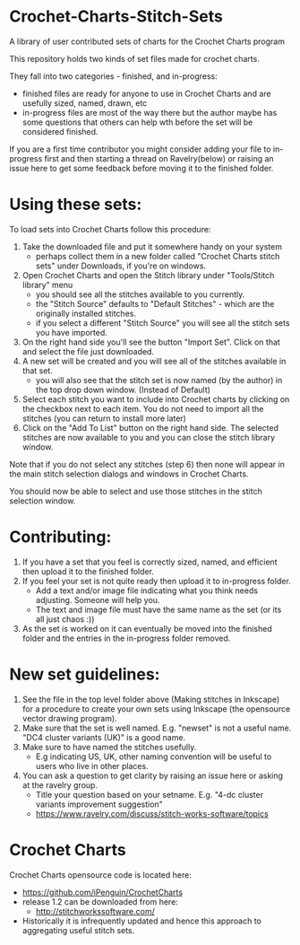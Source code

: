 # Crochet-Charts-Stitch-Sets
A library of user contributed sets of charts for the Crochet Charts program

This repository holds two kinds of set files made for crochet charts.

They fall into two categories - finished, and in-progress:
  - finished files are ready for anyone to use in Crochet Charts and are usefully sized, named, drawn, etc
  - in-progress files are most of the way there but the author maybe has some questions that others can help wth before the set will be considered finished.

If you are a first time contributor you might consider adding your file to in-progress first and then starting a thread on Ravelry(below) or raising an issue here to get some feedback before moving it to the finished folder.

# Using these sets:
To load sets into Crochet Charts follow this procedure:
1. Take the downloaded file and put it somewhere handy on your system
   - perhaps collect them in a new folder called "Crochet Charts stitch sets" under Downloads, if you're on windows.
2. Open Crochet Charts and open the Stitch library under "Tools/Stitch library" menu
    - you should see all the stitches available to you currently.
    - the "Stitch Source" defaults to "Default Stitches" - which are the originally installed stitches.
    - if you select a different "Stitch Source" you will see all the stitch sets you have imported.
3. On the right hand side you'll see the button "Import Set". Click on that and select the file just downloaded.
4. A new set will be created and you will see all of the stitches available in that set.
    - you will also see that the stitch set is now named (by the author) in the top drop down window. (Instead of Default)
5. Select each stitch you want to include into Crochet charts by clicking on the checkbox next to each item. You do not need to import all the stitches (you can return to install more later)
6. Click on the "Add To List" button on the right hand side. The selected stitches are now available to you and you can close the stitch library window.

Note that if you do not select any stitches (step 6) then none will appear in the main stitch selection dialogs and windows in Crochet Charts.

You should now be able to select and use those stitches in the stitch selection window.

# Contributing:
1. If you have a set that you feel is correctly sized, named, and efficient then upload it to the finished folder.
2. If you feel your set is not quite ready then upload it to in-progress folder. 
    - Add a text and/or image file indicating what you think needs adjusting. Someone will help you.
    - The text and image file must have the same name as the set (or its all just chaos :))
3. As the set is worked on it can eventually be moved into the finished folder and the entries in the in-progress folder removed.

# New set guidelines:
1. See the file in the top level folder above (Making stitches in Inkscape) for a procedure to create your own sets using Inkscape (the opensource vector drawing program).
2. Make sure that the set is well named. E.g. "newset" is not a useful name. "DC4 cluster variants (UK)" is a good name.
3. Make sure to have named the stitches usefully.
    - E.g indicating US, UK, other naming convention will be useful to users who live in other places.
4. You can ask a question to get clarity by raising an issue here or asking at the ravelry group.
    - Title your question based on your setname. E.g. "4-dc cluster variants improvement suggestion"
    - https://www.ravelry.com/discuss/stitch-works-software/topics

# Crochet Charts
Crochet Charts opensource code is located here:
   - https://github.com/iPenguin/CrochetCharts
   - release 1.2 can be downloaded from here:
      - http://stitchworkssoftware.com/
   - Historically it is infrequently updated and hence this approach to aggregating useful stitch sets.
